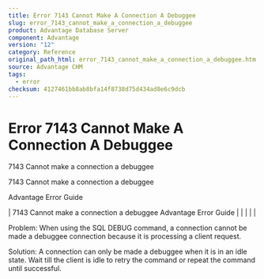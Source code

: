 ```yaml
---
title: Error 7143 Cannot Make A Connection A Debuggee
slug: error_7143_cannot_make_a_connection_a_debuggee
product: Advantage Database Server
component: Advantage
version: "12"
category: Reference
original_path_html: error_7143_cannot_make_a_connection_a_debuggee.htm
source: Advantage CHM
tags:
  - error
checksum: 4127461bb8ab8bfa14f8738d75d434ad8e6c9dcb
---
```


# Error 7143 Cannot Make A Connection A Debuggee

7143 Cannot make a connection a debuggee

7143 Cannot make a connection a debuggee

Advantage Error Guide

| 7143 Cannot make a connection a debuggee  Advantage Error Guide |  |  |  |  |

Problem: When using the SQL DEBUG command, a connection cannot be made a debuggee connection because it is processing a client request.

Solution: A connection can only be made a debuggee when it is in an idle state. Wait till the client is idle to retry the command or repeat the command until successful.
